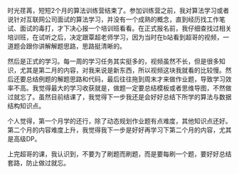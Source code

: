 时光荏苒，短短2个月的算法训练营结束了。参加训练营之前，我对算法学习或者说针对互联网公司面试的算法学习，并没有一个成熟的概念，直到经历找工作笔试、面试的毒打，才下决心报一个培训班看看。在正式报名前，我仔细查找过相关培训班，在试听之后，决定跟覃超老师学习，因为当时在b站看到超哥的视频，一道题会跟你讲解解题思路，思路挺清晰的。

然后是正式的学习。每一周的学习任务其实挺多的，视频虽然不长，但是很多知识，尤其是第二月的内容，对我来说是新东西，所以视频这块我就看的比较慢。然后还要总结例题的解题思路和代码，最后往往拖到周末才来做作业题，导致学习效率不高。我觉得最大的学习收获就是，做题一定要总结模板或者思维导图，不然做过就忘了。虽然目前结课了，我觉得下一步我还是会好好总结下所学的算法与数据结构知识点。

个人觉得，第一个月学的还行，除了动态规划作业题有点难度，其他知识点还好。第二个月的内容难度上升，我觉得我下一步是好好再学习下第二个月的内容，尤其是高级DP。

上完超哥的课，我认识到，不要为了刷题而刷题，而是要每刷一个题，要好好总结套路，防止做过就忘。